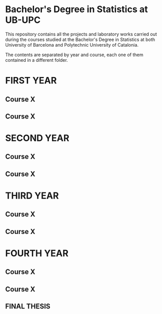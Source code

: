 # Bachelor's Degree in Statistics at UB-UPC

This repository contains all the projects and laboratory works carried out during the courses studied at the Bachelor's Degree in Statistics at both University of Barcelona and Polytechnic University of Catalonia.

The contents are separated by year and course, each one of them contained in a different folder.

# FIRST YEAR

## Course X
## Course X


# SECOND YEAR

## Course X
## Course X

# THIRD YEAR

## Course X
## Course X

# FOURTH YEAR

## Course X
## Course X

## FINAL THESIS

